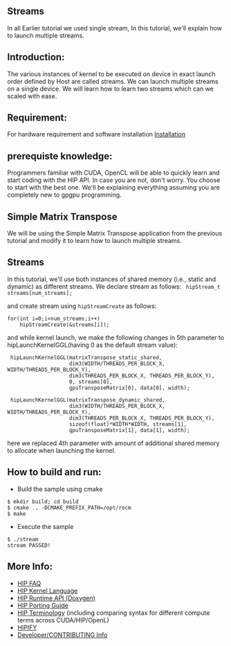 ## Streams ###

In all Earlier tutorial we used single stream, In this tutorial, we'll explain how to launch multiple streams.

## Introduction:

The various instances of kernel to be executed on device in exact launch order defined by Host are called streams. We can launch multiple streams on a single device. We will learn how to learn two streams which can we scaled with ease.

## Requirement:
For hardware requirement and software installation [Installation](https://rocm.docs.amd.com/projects/HIP/en/latest/how_to_guides/install.html)

## prerequiste knowledge:

Programmers familiar with CUDA, OpenCL will be able to quickly learn and start coding with the HIP API. In case you are not, don't worry. You choose to start with the best one. We'll be explaining everything assuming you are completely new to gpgpu programming.

## Simple Matrix Transpose

We will be using the Simple Matrix Transpose application from the previous tutorial and modify it to learn how to launch multiple streams.

## Streams

In this tutorial, we'll use both instances of shared memory (i.e., static and dynamic) as different streams. We declare stream as follows:
`  hipStream_t streams[num_streams];                                             `

and create stream using `hipStreamCreate` as follows:
```
for(int i=0;i<num_streams;i++)
    hipStreamCreate(&streams[i]);
```

and while kernel launch, we make the following changes in 5th parameter to hipLaunchKernelGGL(having 0 as the default stream value):

```
 hipLaunchKernelGGL(matrixTranspose_static_shared,
                    dim3(WIDTH/THREADS_PER_BLOCK_X, WIDTH/THREADS_PER_BLOCK_Y),
                    dim3(THREADS_PER_BLOCK_X, THREADS_PER_BLOCK_Y),
                    0, streams[0],
                    gpuTransposeMatrix[0], data[0], width);
```

```
 hipLaunchKernelGGL(matrixTranspose_dynamic_shared,
                    dim3(WIDTH/THREADS_PER_BLOCK_X, WIDTH/THREADS_PER_BLOCK_Y),
                    dim3(THREADS_PER_BLOCK_X, THREADS_PER_BLOCK_Y),
                    sizeof(float)*WIDTH*WIDTH, streams[1],
                    gpuTransposeMatrix[1], data[1], width);
```

here we replaced 4th parameter with amount of additional shared memory to allocate when launching the kernel.

## How to build and run:
- Build the sample using cmake
```
$ mkdir build; cd build
$ cmake .. -DCMAKE_PREFIX_PATH=/opt/rocm
$ make
```
- Execute the sample
```
$ ./stream
stream PASSED!
```

## More Info:
- [HIP FAQ](https://rocm.docs.amd.com/projects/HIP/en/latest/user_guide/faq.html)
- [HIP Kernel Language](https://rocm.docs.amd.com/projects/HIP/en/latest/reference/kernel_language.html)
- [HIP Runtime API (Doxygen)](https://rocm.docs.amd.com/projects/HIP/en/latest/doxygen/html/index.html)
- [HIP Porting Guide](https://rocm.docs.amd.com/projects/HIP/en/latest/user_guide/hip_porting_guide.html)
- [HIP Terminology](https://rocm.docs.amd.com/projects/HIP/en/latest/reference/terms.html) (including comparing syntax for different compute terms across CUDA/HIP/OpenL)
- [HIPIFY](https://rocm.docs.amd.com/projects/HIPIFY/en/latest/index.html)
- [Developer/CONTRIBUTING Info](https://rocm.docs.amd.com/projects/HIP/en/latest/developer_guide/contributing.html)
